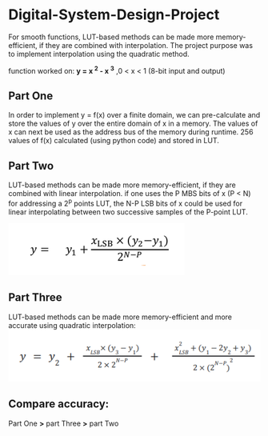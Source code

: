 # Digital-System-Design-Project

For smooth functions, LUT-based methods can be made more memory-efficient, if they are combined with interpolation. The project purpose was to implement
interpolation using the quadratic method.

function worked on: **y = x <sup>2</sup> - x <sup>3</sup>** ,0 < x < 1 (8-bit input and output)

## Part One
In order to implement y = f(x) over a finite domain, we can pre-calculate and store the values of y over the entire domain of x in a memory. The values of x can next be used as the address bus of the memory during runtime. 256 values of f(x) calculated (using python code) and stored in LUT.

## Part Two
LUT-based methods can be made more memory-efficient, if they are combined with linear interpolation. if one uses the P MBS bits of x (P < N) for addressing a 2<sup>p</sup> points LUT, the N-P LSB bits of x could be used for linear interpolating between two successive samples of the P-point LUT.

![Alt text](/PartTwo/Formula.png)

## Part Three
LUT-based methods can be made more memory-efficient and more accurate using quadratic interpolation:
![Alt text](/PartThree/Formula.png)

## Compare accuracy:
Part One **>** part Three **>** part Two
